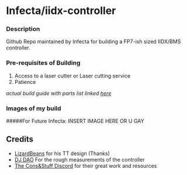 # Infecta/iidx-controller

### Description
Github Repo maintained by Infecta for building a FP7-ish sized IIDX/BMS controller.

### Pre-requisites of Building
1. Access to a laser cutter or Laser cutting service
2. Patience

*actual build guide with parts list linked [here](https://github.com/infecta/iidx-controller/some-link-pointing-to-buildguide)*

### Images of my build

#####For Future Infecta: INSERT IMAGE HERE OR U GAY

## Credits

- [LizardBeans]() for his TT design (Thanks)
- [DJ DAO](https://www.gamo2.com/en/index.php?dispatch=products.view&product_id=244) For the rough measurements of the controller
- [The Cons&Stuff Discord](https://discord.com/invite/fknwz8s) for their great work and resources